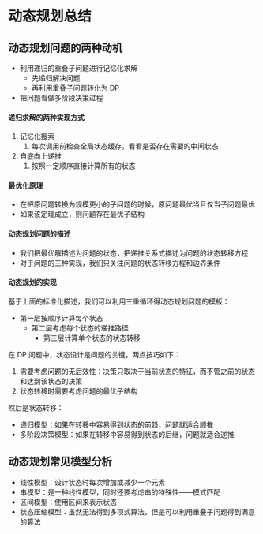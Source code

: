 # 动态规划总结

## 动态规划问题的两种动机

- 利用递归的重叠子问题进行记忆化求解
  - 先递归解决问题
  - 再利用重叠子问题转化为 DP
- 把问题看做多阶段决策过程

#### 递归求解的两种实现方式

1. 记忆化搜索
   1. 每次调用前检查全局状态缓存，看看是否存在需要的中间状态
2. 自底向上递推
   1. 按照一定顺序直接计算所有的状态

#### 最优化原理

- 在把原问题转换为规模更小的子问题的时候，原问题最优当且仅当子问题最优
- 如果该定理成立，则问题存在最优子结构

#### 动态规划问题的描述

- 我们把最优解描述为问题的状态，把递推关系式描述为问题的状态转移方程
- 对于问题的三种实现，我们只关注问题的状态转移方程和边界条件

#### 动态规划的实现

基于上面的标准化描述，我们可以利用三重循环得动态规划问题的模板：

- 第一层按顺序计算每个状态
  - 第二层考虑每个状态的递推路径
    - 第三层计算单个状态的状态转移

在 DP 问题中，状态设计是问题的关键，两点技巧如下：

1. 需要考虑问题的无后效性：决策只取决于当前状态的特征，而不管之前的状态和达到该状态的决策
2. 状态转移时需要考虑问题的最优子结构

然后是状态转移：

- 递归模型：如果在转移中容易得到状态的前趋，问题就适合顺推
- 多阶段决策模型：如果在转移中容易得到状态的后继，问题就适合逆推

## 动态规划常见模型分析

- 线性模型：设计状态时每次增加或减少一个元素
- 串模型：是一种线性模型，同时还要考虑串的特殊性——模式匹配
- 区间模型：使用区间来表示状态
- 状态压缩模型：虽然无法得到多项式算法，但是可以利用重叠子问题得到满意的算法